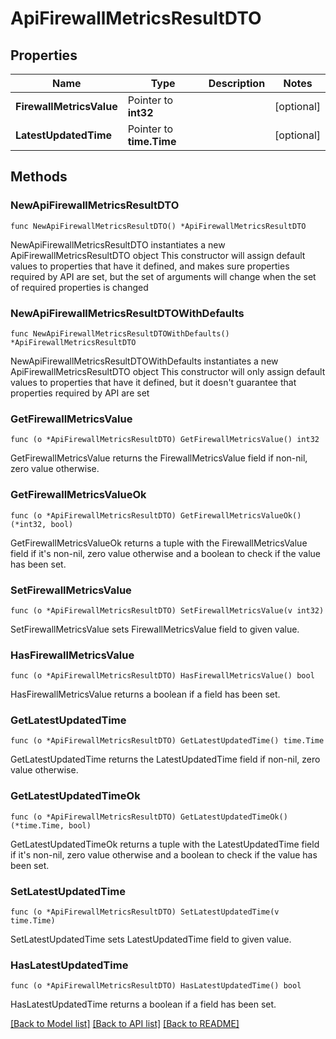 # ApiFirewallMetricsResultDTO

## Properties

Name | Type | Description | Notes
------------ | ------------- | ------------- | -------------
**FirewallMetricsValue** | Pointer to **int32** |  | [optional] 
**LatestUpdatedTime** | Pointer to **time.Time** |  | [optional] 

## Methods

### NewApiFirewallMetricsResultDTO

`func NewApiFirewallMetricsResultDTO() *ApiFirewallMetricsResultDTO`

NewApiFirewallMetricsResultDTO instantiates a new ApiFirewallMetricsResultDTO object
This constructor will assign default values to properties that have it defined,
and makes sure properties required by API are set, but the set of arguments
will change when the set of required properties is changed

### NewApiFirewallMetricsResultDTOWithDefaults

`func NewApiFirewallMetricsResultDTOWithDefaults() *ApiFirewallMetricsResultDTO`

NewApiFirewallMetricsResultDTOWithDefaults instantiates a new ApiFirewallMetricsResultDTO object
This constructor will only assign default values to properties that have it defined,
but it doesn't guarantee that properties required by API are set

### GetFirewallMetricsValue

`func (o *ApiFirewallMetricsResultDTO) GetFirewallMetricsValue() int32`

GetFirewallMetricsValue returns the FirewallMetricsValue field if non-nil, zero value otherwise.

### GetFirewallMetricsValueOk

`func (o *ApiFirewallMetricsResultDTO) GetFirewallMetricsValueOk() (*int32, bool)`

GetFirewallMetricsValueOk returns a tuple with the FirewallMetricsValue field if it's non-nil, zero value otherwise
and a boolean to check if the value has been set.

### SetFirewallMetricsValue

`func (o *ApiFirewallMetricsResultDTO) SetFirewallMetricsValue(v int32)`

SetFirewallMetricsValue sets FirewallMetricsValue field to given value.

### HasFirewallMetricsValue

`func (o *ApiFirewallMetricsResultDTO) HasFirewallMetricsValue() bool`

HasFirewallMetricsValue returns a boolean if a field has been set.

### GetLatestUpdatedTime

`func (o *ApiFirewallMetricsResultDTO) GetLatestUpdatedTime() time.Time`

GetLatestUpdatedTime returns the LatestUpdatedTime field if non-nil, zero value otherwise.

### GetLatestUpdatedTimeOk

`func (o *ApiFirewallMetricsResultDTO) GetLatestUpdatedTimeOk() (*time.Time, bool)`

GetLatestUpdatedTimeOk returns a tuple with the LatestUpdatedTime field if it's non-nil, zero value otherwise
and a boolean to check if the value has been set.

### SetLatestUpdatedTime

`func (o *ApiFirewallMetricsResultDTO) SetLatestUpdatedTime(v time.Time)`

SetLatestUpdatedTime sets LatestUpdatedTime field to given value.

### HasLatestUpdatedTime

`func (o *ApiFirewallMetricsResultDTO) HasLatestUpdatedTime() bool`

HasLatestUpdatedTime returns a boolean if a field has been set.


[[Back to Model list]](../README.md#documentation-for-models) [[Back to API list]](../README.md#documentation-for-api-endpoints) [[Back to README]](../README.md)


